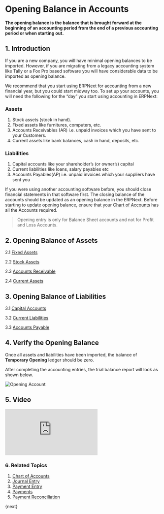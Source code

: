 <!-- add-breadcrumbs -->
# Opening Balance in Accounts

**The opening balance is the balance that is brought forward at the beginning of an accounting period from the end of a previous accounting period or when starting out.**

## 1. Introduction

If you are a new company, you will have minimal opening balances to be imported. However, if you are migrating from a legacy accounting system like Tally or a Fox Pro based software you will have considerable data to be imported as opening balance.

We recommend that you start using ERPNext for accounting from a new financial year, but you could start midway too. To set up your accounts, you will need the following for the “day” you start using accounting in ERPNext:

### Assets
1. Stock assets (stock in hand).
1. Fixed assets like furnitures, computers, etc.
1. Accounts Receivables (AR) i.e. unpaid invoices which you have sent to your Customers.
1. Current assets like bank balances, cash in hand, deposits, etc.

### Liabilities

1. Capital accounts like your shareholder’s (or owner’s) capital
1. Current liabilities like loans, salary payables etc
1. Accounts Payables(AP) i.e. unpaid invoices which your suppliers have sent you


If you were using another accounting software before, you should close financial statements in that software first. The closing balance of the accounts should be updated as an opening balance in the ERPNext. Before starting to update opening balance, ensure that your [Chart of Accounts](/docs/user/manual/en/accounts/chart-of-accounts) has all the Accounts required.

> Opening entry is only for Balance Sheet accounts and not for Profit and Loss Accounts.

## 2. Opening Balance of Assets

2.1 [Fixed Assets](/docs/user/manual/en/accounts/opening-balance/fixed_assets)

2.2 [Stock Assets](/docs/user/manual/en/stock/opening-stock)

2.3 [Accounts Receivable](/docs/user/manual/en/accounts/opening-balance/accounts_receivable)

2.4 [Current Assets](/docs/user/manual/en/accounts/opening-balance/current_assets)

## 3. Opening Balance of Liabilities

3.1 [Capital Accounts](/docs/user/manual/en/accounts/opening-balance/capital_accounts)

3.2 [Current Liabilities](/docs/user/manual/en/accounts/opening-balance/current_liabilities)

3.3 [Accounts Payable](/docs/user/manual/en/accounts/opening-balance/accounts_payable)

## 4. Verify the Opening Balance

Once all assets and liabilities have been imported, the balance of **Temporary Opening** ledger should be zero.

After completing the accounting entries, the trial balance report will look as shown below.

<img class="screenshot" alt="Opening Account" src="{{docs_base_url}}/assets/img/accounts/opening-4.png">

## 5. Video
<div>
  <div class='embed-container'>
    <iframe src='https://www.youtube.com/embed//U5wPIvEn-0c' frameborder='0' allowfullscreen>
    </iframe>
  </div>
</div>

### 6. Related Topics
1. [Chart of Accounts](/docs/user/manual/en/accounts/chart-of-accounts)
1. [Journal Entry](/docs/user/manual/en/accounts/journal-entry)
1. [Payment Entry](/docs/user/manual/en/accounts/payment-entry)
1. [Payments](/docs/user/manual/en/accounts/payments)
1. [Payment Reconciliation](/docs/user/manual/en/accounts/payment-reconciliation)

{next}
